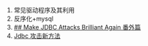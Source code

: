 1. 常见驱动程序及其利用
2. 反序化+mysql
3. [## Make JDBC Attacks Brilliant Again 番外篇](https://tttang.com/archive/1462/)
4. [Jdbc 攻击新方法](https://tttang.com/archive/1831/)
